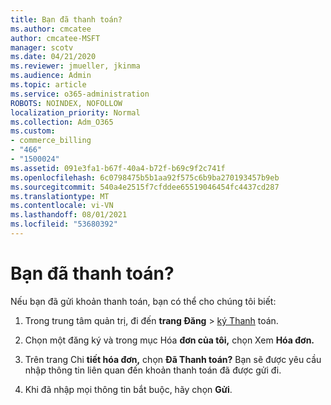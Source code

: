 ```yaml
---
title: Bạn đã thanh toán?
ms.author: cmcatee
author: cmcatee-MSFT
manager: scotv
ms.date: 04/21/2020
ms.reviewer: jmueller, jkinma
ms.audience: Admin
ms.topic: article
ms.service: o365-administration
ROBOTS: NOINDEX, NOFOLLOW
localization_priority: Normal
ms.collection: Adm_O365
ms.custom:
- commerce_billing
- "466"
- "1500024"
ms.assetid: 091e3fa1-b67f-40a4-b72f-b69c9f2c741f
ms.openlocfilehash: 6c0798475b5b1aa92f575c6b9ba270193457b9eb
ms.sourcegitcommit: 540a4e2515f7cfddee65519046454fc4437cd287
ms.translationtype: MT
ms.contentlocale: vi-VN
ms.lasthandoff: 08/01/2021
ms.locfileid: "53680392"
---
```

# <a name="already-paid"></a>Bạn đã thanh toán?

Nếu bạn đã gửi khoản thanh toán, bạn có thể cho chúng tôi biết:
  
1. Trong trung tâm quản trị, đi đến **trang Đăng** \> [ký Thanh](https://go.microsoft.com/fwlink/p/?linkid=842054) toán.

2. Chọn một đăng ký và trong mục Hóa **đơn của tôi,** chọn Xem **Hóa đơn.**

3. Trên trang Chi **tiết hóa đơn,** chọn **Đã Thanh toán?** Bạn sẽ được yêu cầu nhập thông tin liên quan đến khoản thanh toán đã được gửi đi.

4. Khi đã nhập mọi thông tin bắt buộc, hãy chọn **Gửi**.